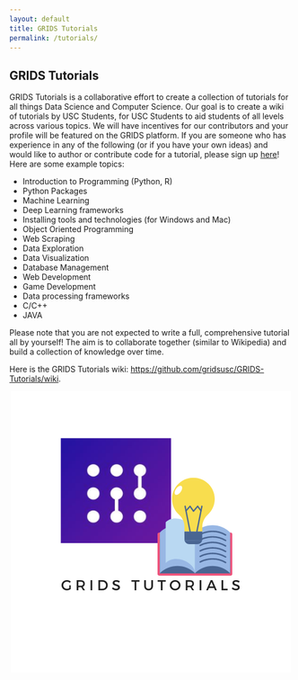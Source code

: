 ```yaml
---
layout: default
title: GRIDS Tutorials
permalink: /tutorials/
---
```

## GRIDS Tutorials

GRIDS Tutorials is a collaborative effort to create a collection of tutorials for all things Data Science and Computer Science. Our goal is to create a wiki of tutorials by USC Students, for USC Students to aid students of all levels across various topics. We will have incentives for our contributors and your profile will be featured on the GRIDS platform. If you are someone who has experience in any of the following (or if you have your own ideas) and would like to author or contribute code for a tutorial, please sign up [here](https://forms.gle/YfAxcVw5tMagL7tSA)! Here are some example topics:

- Introduction to Programming (Python, R)
- Python Packages
- Machine Learning
- Deep Learning frameworks
- Installing tools and technologies (for Windows and Mac)
- Object Oriented Programming
- Web Scraping
- Data Exploration
- Data Visualization
- Database Management
- Web Development
- Game Development
- Data processing frameworks
- C/C++
- JAVA

Please note that you are not expected to write a full, comprehensive tutorial all by yourself! The aim is to collaborate together (similar to Wikipedia) and build a collection of knowledge over time.

Here is the GRIDS Tutorials wiki: https://github.com/gridsusc/GRIDS-Tutorials/wiki.

<div align="center"><img align="center" id="tutorials-logo" src="/assets/img/grids_tutorials_logo.png"/></div>
